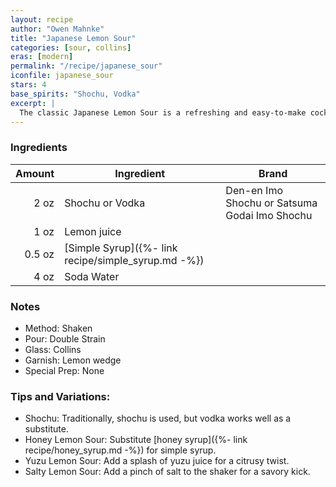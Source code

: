 ```yaml
---
layout: recipe
author: "Owen Mahnke"
title: "Japanese Lemon Sour"
categories: [sour, collins]
eras: [modern]
permalink: "/recipe/japanese_sour"
iconfile: japanese_sour
stars: 4
base_spirits: "Shochu, Vodka"
excerpt: |
  The classic Japanese Lemon Sour is a refreshing and easy-to-make cocktail.
---
```


### Ingredients

| Amount | Ingredient                                          | Brand                                         |
| -----: | --------------------------------------------------- | --------------------------------------------- |
|   2 oz | Shochu or Vodka                                     | Den-en Imo Shochu or Satsuma Godai Imo Shochu |
|   1 oz | Lemon juice                                         |                                               |
| 0.5 oz | [Simple Syrup]({%- link recipe/simple_syrup.md -%}) |                                               |
|   4 oz | Soda Water                                          |                                               |

### Notes

- Method: Shaken
- Pour: Double Strain
- Glass: Collins
- Garnish: Lemon wedge
- Special Prep: None

### Tips and Variations:

- Shochu: Traditionally, shochu is used, but vodka works well as a substitute.
- Honey Lemon Sour: Substitute [honey syrup]({%- link recipe/honey_syrup.md -%}) for simple syrup.
- Yuzu Lemon Sour: Add a splash of yuzu juice for a citrusy twist.
- Salty Lemon Sour: Add a pinch of salt to the shaker for a savory kick.
